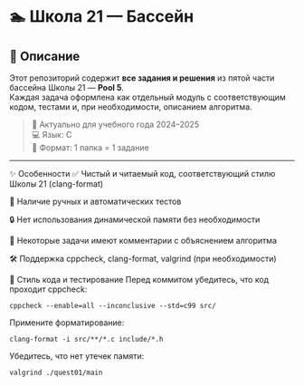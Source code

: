 # 🏊 Школа 21 — Бассейн

## 📌 Описание

Этот репозиторий содержит **все задания и решения** из пятой части бассейна Школы 21 — **Pool 5**.  
Каждая задача оформлена как отдельный модуль с соответствующим кодом, тестами и, при необходимости, описанием алгоритма.

> 📅 Актуально для учебного года 2024–2025  
> 💻 Язык: C  
> 📁 Формат: 1 папка = 1 задание

---

✨ Особенности
✅ Чистый и читаемый код, соответствующий стилю Школы 21 (clang-format)

🧪 Наличие ручных и автоматических тестов

🔒 Нет использования динамической памяти без необходимости

🧠 Некоторые задачи имеют комментарии с объяснением алгоритма

🛠 Поддержка cppcheck, clang-format, valgrind (при необходимости)

🧪 Стиль кода и тестирование
Перед коммитом убедитесь, что код проходит cppcheck:
```
cppcheck --enable=all --inconclusive --std=c99 src/
```
Примените форматирование:
```
clang-format -i src/**/*.c include/*.h
```
Убедитесь, что нет утечек памяти:
```
valgrind ./quest01/main
```
